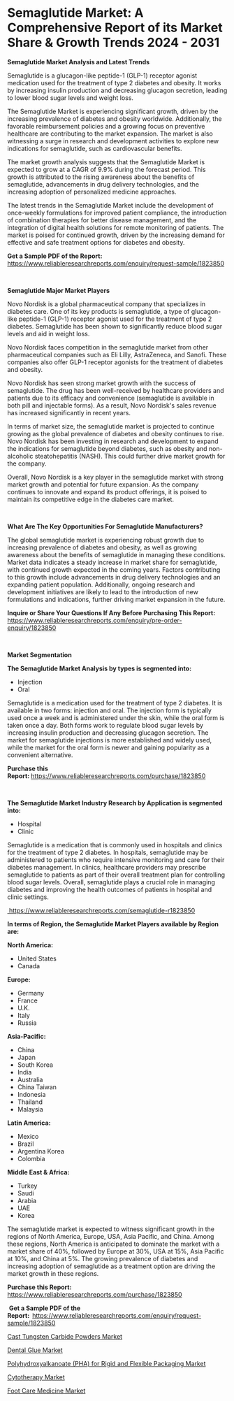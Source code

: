 <p><h1>Semaglutide Market: A Comprehensive Report of its Market Share & Growth Trends 2024 - 2031</h1></p><p><strong>Semaglutide Market Analysis and Latest Trends</strong></p>
<p><p>Semaglutide is a glucagon-like peptide-1 (GLP-1) receptor agonist medication used for the treatment of type 2 diabetes and obesity. It works by increasing insulin production and decreasing glucagon secretion, leading to lower blood sugar levels and weight loss.</p><p>The Semaglutide Market is experiencing significant growth, driven by the increasing prevalence of diabetes and obesity worldwide. Additionally, the favorable reimbursement policies and a growing focus on preventive healthcare are contributing to the market expansion. The market is also witnessing a surge in research and development activities to explore new indications for semaglutide, such as cardiovascular benefits.</p><p>The market growth analysis suggests that the Semaglutide Market is expected to grow at a CAGR of 9.9% during the forecast period. This growth is attributed to the rising awareness about the benefits of semaglutide, advancements in drug delivery technologies, and the increasing adoption of personalized medicine approaches.</p><p>The latest trends in the Semaglutide Market include the development of once-weekly formulations for improved patient compliance, the introduction of combination therapies for better disease management, and the integration of digital health solutions for remote monitoring of patients. The market is poised for continued growth, driven by the increasing demand for effective and safe treatment options for diabetes and obesity.</p></p>
<p><strong>Get a Sample PDF of the Report:&nbsp;</strong> <a href="https://www.reliableresearchreports.com/enquiry/request-sample/1823850">https://www.reliableresearchreports.com/enquiry/request-sample/1823850</a></p>
<p>&nbsp;</p>
<p><strong>Semaglutide Major Market Players</strong></p>
<p><p>Novo Nordisk is a global pharmaceutical company that specializes in diabetes care. One of its key products is semaglutide, a type of glucagon-like peptide-1 (GLP-1) receptor agonist used for the treatment of type 2 diabetes. Semaglutide has been shown to significantly reduce blood sugar levels and aid in weight loss.</p><p>Novo Nordisk faces competition in the semaglutide market from other pharmaceutical companies such as Eli Lilly, AstraZeneca, and Sanofi. These companies also offer GLP-1 receptor agonists for the treatment of diabetes and obesity.</p><p>Novo Nordisk has seen strong market growth with the success of semaglutide. The drug has been well-received by healthcare providers and patients due to its efficacy and convenience (semaglutide is available in both pill and injectable forms). As a result, Novo Nordisk's sales revenue has increased significantly in recent years.</p><p>In terms of market size, the semaglutide market is projected to continue growing as the global prevalence of diabetes and obesity continues to rise. Novo Nordisk has been investing in research and development to expand the indications for semaglutide beyond diabetes, such as obesity and non-alcoholic steatohepatitis (NASH). This could further drive market growth for the company.</p><p>Overall, Novo Nordisk is a key player in the semaglutide market with strong market growth and potential for future expansion. As the company continues to innovate and expand its product offerings, it is poised to maintain its competitive edge in the diabetes care market.</p></p>
<p>&nbsp;</p>
<p><strong>What Are The Key Opportunities For Semaglutide Manufacturers?</strong></p>
<p><p>The global semaglutide market is experiencing robust growth due to increasing prevalence of diabetes and obesity, as well as growing awareness about the benefits of semaglutide in managing these conditions. Market data indicates a steady increase in market share for semaglutide, with continued growth expected in the coming years. Factors contributing to this growth include advancements in drug delivery technologies and an expanding patient population. Additionally, ongoing research and development initiatives are likely to lead to the introduction of new formulations and indications, further driving market expansion in the future.</p></p>
<p><strong>Inquire or Share Your Questions If Any Before Purchasing This Report:</strong> <a href="https://www.reliableresearchreports.com/enquiry/pre-order-enquiry/1823850">https://www.reliableresearchreports.com/enquiry/pre-order-enquiry/1823850</a></p>
<p>&nbsp;</p>
<p><strong>Market Segmentation</strong></p>
<p><strong>The Semaglutide Market Analysis by types is segmented into:</strong></p>
<p><ul><li>Injection</li><li>Oral</li></ul></p>
<p><p>Semaglutide is a medication used for the treatment of type 2 diabetes. It is available in two forms: injection and oral. The injection form is typically used once a week and is administered under the skin, while the oral form is taken once a day. Both forms work to regulate blood sugar levels by increasing insulin production and decreasing glucagon secretion. The market for semaglutide injections is more established and widely used, while the market for the oral form is newer and gaining popularity as a convenient alternative.</p></p>
<p><strong>Purchase this Report:&nbsp;</strong><a href="https://www.reliableresearchreports.com/purchase/1823850">https://www.reliableresearchreports.com/purchase/1823850</a></p>
<p>&nbsp;</p>
<p><strong>The Semaglutide Market Industry Research by Application is segmented into:</strong></p>
<p><ul><li>Hospital</li><li>Clinic</li></ul></p>
<p><p>Semaglutide is a medication that is commonly used in hospitals and clinics for the treatment of type 2 diabetes. In hospitals, semaglutide may be administered to patients who require intensive monitoring and care for their diabetes management. In clinics, healthcare providers may prescribe semaglutide to patients as part of their overall treatment plan for controlling blood sugar levels. Overall, semaglutide plays a crucial role in managing diabetes and improving the health outcomes of patients in hospital and clinic settings.</p></p>
<p><a href="https://www.reliableresearchreports.com/semaglutide-r1823850">&nbsp;https://www.reliableresearchreports.com/semaglutide-r1823850</a></p>
<p><strong>In terms of Region, the Semaglutide Market Players available by Region are:</strong></p>
<p>
    <p> <strong> North America: </strong>
        <ul>
            <li>United States</li>
            <li>Canada</li>
        </ul>
        </p> 
    <p> <strong> Europe: </strong>
        <ul>
            <li>Germany</li>
            <li>France</li>
            <li>U.K.</li>
            <li>Italy</li>
            <li>Russia</li>
        </ul>
        </p> 
    <p> <strong> Asia-Pacific: </strong>
        <ul>
            <li>China</li>
            <li>Japan</li>
            <li>South Korea</li>
            <li>India</li>
            <li>Australia</li>
            <li>China Taiwan</li>
            <li>Indonesia</li>
            <li>Thailand</li>
            <li>Malaysia</li>
        </ul>
        </p> 
    <p> <strong> Latin America: </strong>
        <ul>
            <li>Mexico</li>
            <li>Brazil</li>
            <li>Argentina Korea</li>
            <li>Colombia</li>
        </ul>
        </p> 
    <p> <strong> Middle East & Africa: </strong>
        <ul>
            <li>Turkey</li>
            <li>Saudi</li>
            <li>Arabia</li>
            <li>UAE</li>
            <li>Korea</li>
        </ul>
    </p>
    </p>
<p><p>The semaglutide market is expected to witness significant growth in the regions of North America, Europe, USA, Asia Pacific, and China. Among these regions, North America is anticipated to dominate the market with a market share of 40%, followed by Europe at 30%, USA at 15%, Asia Pacific at 10%, and China at 5%. The growing prevalence of diabetes and increasing adoption of semaglutide as a treatment option are driving the market growth in these regions.</p></p>
<p><strong>Purchase this Report: </strong><a href="https://www.reliableresearchreports.com/purchase/1823850">https://www.reliableresearchreports.com/purchase/1823850</a></p>
<p>&nbsp;<strong>Get a Sample PDF of the Report:&nbsp;&nbsp;</strong><a href="https://www.reliableresearchreports.com/enquiry/request-sample/1823850">https://www.reliableresearchreports.com/enquiry/request-sample/1823850</a></p>
<p><strong></strong></p>
<p><p><a href="https://issuu.com/reportprime-2/docs/cast-tungsten-carbide-powders-market-size-2030.ppt">Cast Tungsten Carbide Powders Market</a></p><p><a href="https://www.linkedin.com/pulse/dental-glue-market-research-report-key-successful-business-ijkuc">Dental Glue Market</a></p><p><a href="https://issuu.com/reportprime-2/docs/polyhydroxyalkanoate-pha-for-rigid-and-flexible-pa">Polyhydroxyalkanoate (PHA) for Rigid and Flexible Packaging Market</a></p><p><a href="https://github.com/brenzgnarento/Market-Research-Report-List-2/blob/main/cytotherapy-market.md">Cytotherapy Market</a></p><p><a href="https://github.com/MyrtisWest1/Market-Research-Report-List-1/blob/main/foot-care-medicine-market.md">Foot Care Medicine Market</a></p></p>